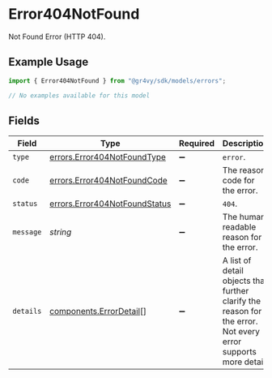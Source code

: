 # Error404NotFound

Not Found Error (HTTP 404).

## Example Usage

```typescript
import { Error404NotFound } from "@gr4vy/sdk/models/errors";

// No examples available for this model
```

## Fields

| Field                                                                                                         | Type                                                                                                          | Required                                                                                                      | Description                                                                                                   | Example                                                                                                       |
| ------------------------------------------------------------------------------------------------------------- | ------------------------------------------------------------------------------------------------------------- | ------------------------------------------------------------------------------------------------------------- | ------------------------------------------------------------------------------------------------------------- | ------------------------------------------------------------------------------------------------------------- |
| `type`                                                                                                        | [errors.Error404NotFoundType](../../models/errors/error404notfoundtype.md)                                    | :heavy_minus_sign:                                                                                            | `error`.                                                                                                      | error                                                                                                         |
| `code`                                                                                                        | [errors.Error404NotFoundCode](../../models/errors/error404notfoundcode.md)                                    | :heavy_minus_sign:                                                                                            | The reason code for the error.                                                                                | not_found                                                                                                     |
| `status`                                                                                                      | [errors.Error404NotFoundStatus](../../models/errors/error404notfoundstatus.md)                                | :heavy_minus_sign:                                                                                            | `404`.                                                                                                        | 404                                                                                                           |
| `message`                                                                                                     | *string*                                                                                                      | :heavy_minus_sign:                                                                                            | The human readable reason for the error.                                                                      | The resource could not be found                                                                               |
| `details`                                                                                                     | [components.ErrorDetail](../../models/components/errordetail.md)[]                                            | :heavy_minus_sign:                                                                                            | A list of detail objects that further clarify the reason for the error.<br/>Not every error supports more detail. | []                                                                                                            |